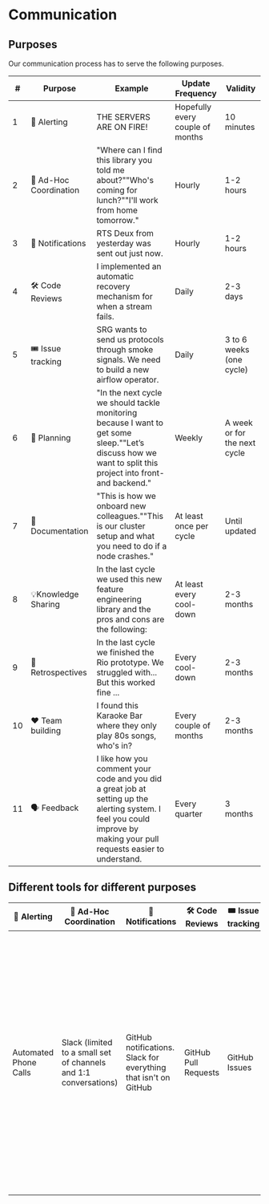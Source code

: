 # Communication

## Purposes

Our communication process has to serve the following purposes.

| #  | Purpose               | Example                                                                                                                                                                 | Update Frequency                 | Validity                     |
|----|-----------------------|-------------------------------------------------------------------------------------------------------------------------------------------------------------------------|----------------------------------|------------------------------|
| 1  | 🚨 Alerting            | THE SERVERS ARE ON FIRE!                                                                                                                                                | Hopefully every couple of months | 10 minutes                   |
| 2  | 🔀 Ad-Hoc Coordination | "Where can I find this library you told me about?""Who's coming for lunch?""I'll work from home tomorrow."                                                              | Hourly                           | 1-2 hours                    |
| 3  | 👋 Notifications       | RTS Deux from yesterday was sent out just now.                                                                                                                          | Hourly                           | 1-2 hours                    |
| 4  | 🛠 Code Reviews        | I implemented an automatic recovery mechanism for when a stream fails.                                                                                                  | Daily                            | 2-3 days                     |
| 5  | 🎟 Issue tracking      | SRG wants to send us protocols through smoke signals. We need to build a new airflow operator.                                                                          | Daily                            | 3 to 6 weeks (one cycle)     |
| 6  | 🔭 Planning            | "In the next cycle we should tackle monitoring because I want to get some sleep.""Let’s discuss how we want to split this project into front- and backend."             | Weekly                           | A week or for the next cycle |
| 7  | 📝 Documentation       | "This is how we onboard new colleagues.""This is our cluster setup and what you need to do if a node crashes."                                                          | At least once per cycle          | Until updated                |
| 8  | 💡Knowledge Sharing    | In the last cycle we used this new feature engineering library and the pros and cons are the following:                                                                 | At least every cool-down         | 2-3 months                   |
| 9  | 👀 Retrospectives        | In the last cycle we finished the Rio prototype. We struggled with... But this worked fine ...                                                                          | Every cool-down                  | 2-3 months                   |
| 10 | ❤️ Team building       | I found this Karaoke Bar where they only play 80s songs, who's in?                                                                                                      | Every couple of months           | 2-3 months                   |
| 11 | 🗣 Feedback            | I like how you comment your code and you did a great job at setting up the alerting system. I feel you could improve by making your pull requests easier to understand. | Every quarter                    | 3 months                     |

## Different tools for different purposes


| 🚨 Alerting            | 🔀 Ad-Hoc Coordination                                            | 👋 Notifications                                               | 🛠 Code Reviews       | 🎟 Issue tracking | 🔭 Planning                                                  | 📝 Documentation                               | 💡Knowledge Sharing                                                                                                                                                                                                                                                                            | 👀 Retrospective                        | ❤️ Team building                                                        | 🗣 Feedback     |
|-----------------------|------------------------------------------------------------------|---------------------------------------------------------------|----------------------|------------------|-------------------------------------------------------------|-----------------------------------------------|-----------------------------------------------------------------------------------------------------------------------------------------------------------------------------------------------------------------------------------------------------------------------------------------------|----------------------------------------|------------------------------------------------------------------------|----------------|
| Automated Phone Calls | Slack (limited to a small set of channels and 1:1 conversations) | GitHub notifications. Slack for everything that isn't on GitHub | GitHub Pull Requests | GitHub Issues    | GitHub Issues (labels: `💡 Pitch` or `🗣 Discussion`) Google Meet | As `.md` files in `/docs` in relevant GitHub repo | GitHub Issues (labels: `📣 Announcement`, `✨fyi`, `😎 Cool stuff` or `❤️ Heartbeat`). As `.md` files in a GitHub repo if it should serve as a reference for later and go through a PR (e.g. a blog post or for new colleagues). Google Meet or presentations if it should be interactive (record if possible). | GitHub Issues (label: `👀 Retrospective`) | GitHub Issues (label: `🤗 Team building`). Social events and coworking retreats. | Questionnaires. |